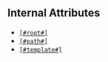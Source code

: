 <!-- attrib template: default -->
<!-- attrib title: Help Topics -->
<!--
Notes:
  - &#91; is [
  - &#93; is ]

<div class="card">
  <h4>Important</h4>
  <hr>
  <p>AutoSite uses <code>default.html</code> as your default template.</p>
</div>
-->
## Internal Attributes
- <a href="[#root#]attrib/root/index.html"><code><span>&#91;</span>#root#]</code></a>
- <a href="[#root#]attrib/path/index.html"><code><span>&#91;</span>#path#]</code></a>
- <a href="[#root#]attrib/template/index.html"><code><span>&#91;</span>#template#]</code></a>

<!--## AutoSite
 - <a href="[#root#]core/diy/index.html">How to roll your own AutoSite Core</a> -->
 